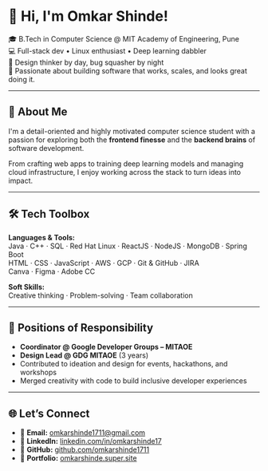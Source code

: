 # 👋 Hi, I'm Omkar Shinde!

🎓 B.Tech in Computer Science @ MIT Academy of Engineering, Pune  
💻 Full-stack dev • Linux enthusiast • Deep learning dabbler  
🎨 Design thinker by day, bug squasher by night  
📍 Passionate about building software that works, scales, and looks great doing it.

---

## 🚀 About Me

I'm a detail-oriented and highly motivated computer science student with a passion for exploring both the **frontend finesse** and the **backend brains** of software development.

From crafting web apps to training deep learning models and managing cloud infrastructure, I enjoy working across the stack to turn ideas into impact.

---

## 🛠️ Tech Toolbox

**Languages & Tools:**  
Java · C++ · SQL · Red Hat Linux · ReactJS · NodeJS · MongoDB · Spring Boot  
HTML · CSS · JavaScript · AWS · GCP · Git & GitHub · JIRA  
Canva · Figma · Adobe CC

**Soft Skills:**  
Creative thinking · Problem-solving · Team collaboration

---

## 📌 Positions of Responsibility

- **Coordinator @ Google Developer Groups – MITAOE**
- **Design Lead @ GDG MITAOE** (3 years)
- Contributed to ideation and design for events, hackathons, and workshops
- Merged creativity with code to build inclusive developer experiences

---

## 🌐 Let’s Connect

- 📧 **Email:** [omkarshinde1711@gmail.com](mailto:omkarshinde1711@gmail.com)  
- 💼 **LinkedIn:** [linkedin.com/in/omkarshinde17](https://linkedin.com/in/omkarshinde17)  
- 🐙 **GitHub:** [github.com/omkarshinde1711](https://github.com/omkarshinde1711)  
- 🎨 **Portfolio:** [omkarshinde.super.site](https://omkarshinde.super.site/)

